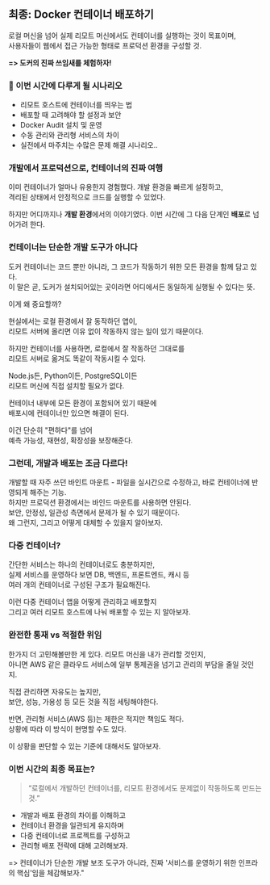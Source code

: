 ## 최종: Docker 컨테이너 배포하기
로컬 머신을 넘어 실제 리모트 머신에서도 컨테이너를 실행하는 것이 목표이며,   
사용자들이 웹에서 접근 가능한 형태로 프로덕션 환경을 구성할 것.

**=> 도커의 진짜 쓰임새를 체험하자!**

### 🚀 이번 시간에 다루게 될 시나리오
- 리모트 호스트에 컨테이너를 띄우는 법
- 배포할 때 고려해야 할 설정과 보안
- Docker Audit 설치 및 운영
- 수동 관리와 관리형 서비스의 차이
- 실전에서 마주치는 수많은 문제 해결 시나리오..

### 개발에서 프로덕션으로, 컨테이너의 진짜 여행
이미 컨테이너가 얼마나 유용한지 경험했다. 개발 환경을 빠르게 설정하고,    
격리된 상태에서 안정적으로 크드를 실행할 수 있었다.

하지만 어디까지나 **개발 환경**에서의 이야기였다.
이번 시간에 그 다음 단계인 **배포**로 넘어가려 한다.

### 컨테이너는 단순한 개발 도구가 아니다
도커 컨테이너는 코드 뿐만 아니라, 그 코드가 작동하기 위한 모든 환경을 함께 담고 있다.   
이 말은 곧, 도커가 설치되어있는 곳이라면 어디에서든 동일하게 실행될 수 있다는 뜻.

이게 왜 중요할까?

현실에서는 로컬 환경에서 잘 동작하던 앱이,   
리모트 서버에 올리면 이유 없이 작동하지 않는 일이 있기 때문이다.   

하지만 컨테이너를 사용하면, 로컬에서 잘 작동하던 그대로를   
리모트 서버로 옮겨도 똑같이 작동시킬 수 있다.

Node.js든, Python이든, PostgreSQL이든   
리모트 머신에 직접 설치할 필요가 없다.

컨테이너 내부에 모든 환경이 포함되어 있기 때문에   
배포시에 컨테이너만 있으면 해결이 된다.   

이건 단순히 "편하다"를 넘어   
예측 가능성, 재현성, 확장성을 보장해준다.

### 그런데, 개발과 배포는 조금 다르다!
개발할 때 자주 쓰던 바인트 마운트 - 파일을 실시간으로 수정하고, 바로 컨테이너에 반영되게 해주는 기능.   
하지만 프로덕션 환경에서는 바인드 마운트를 사용하면 안된다.   
보안, 안정성, 일관성 측면에서 문제가 될 수 있기 때문이다.   
왜 그런지, 그리고 어떻게 대체할 수 있을지 알아보자.

### 다중 컨테이너?
간단한 서비스는 하나의 컨테이너로도 충분하지만,   
실제 서비스를 운영하다 보면 DB, 백엔드, 프론트엔드, 캐시 등   
여러 개의 컨테이너로 구성된 구조가 필요해진다.

이런 다중 컨테이너 앱을 어떻게 관리하고 배포할지   
그리고 여러 리모트 호스트에 나눠 배포할 수 있는 지 알아보자.

### 완전한 통재 vs 적절한 위임
한가지 더 고민해볼만한 게 있다.
리모트 머신을 내가 관리할 것인지,   
아니면 AWS 같은 클라우드 서비스에 일부 통제권을 넘기고 관리의 부담을 줄일 것인지.

직접 관리하면 자유도는 높지만,   
보안, 성능, 가용성 등 모든 것을 직접 세팅해야한다.

반면, 관리형 서비스(AWS 등)는 제한은 적지만 책임도 적다.   
상황에 따라 이 방식이 현명할 수도 있다.   

이 상황을 판단할 수 있는 기준에 대해서도 알아보자.

### 이번 시간의 최종 목표는?
> “로컬에서 개발하던 컨테이너를, 리모트 환경에서도 문제없이 작동하도록 만드는 것.”
- 개발과 배포 환경의 차이를 이해하고
- 컨테이너 환경을 일관되게 유지하며
- 다중 컨테이너로 프로젝트를 구성하고
- 관리형 배포 전략에 대해 고려해보자.

=> 컨테이너가 단순한 개발 보조 도구가 아니라,
진짜 '서비스를 운영하기 위한 인프라의 핵심'임을 체감해보자."
